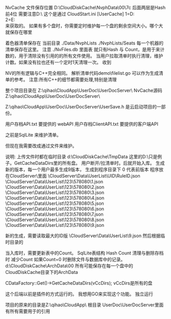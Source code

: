 NvCache 文件保存位置 D:\CloudDiskCache\NvphData\00\7c   后面两层是Hash 前4位
需要注意D:\ 这个是通过 CloudStart.ini [UserCache]
1=D:\
2=E:\
来获取的。 如果有多个盘时，你需要定时维护每一个盘的剩余空间大小。哪个大就保存在哪里

着色器清单保存在 当前目录 ./Data/NvphLists
./NvphLists/Seats  每一个机器的清单保存在这里。 注意 
./NvFiles.db 里面表 就只有Hash 与 Count，是用于来计数的，用于清除没有引用的的所有文件使用。 当用户拉取清单时执行清理，维护计数。如果没有拉也还有一个定时1天清理一次。
收到

NV的所有逻辑与C++完全相同。  解析清单代码demo\filelist.go 可以作为生成清单的参考。
注意:所有C++的细节都需要处理,特别是清理

整个项目目录在 Z:\qihao\CloudApp\UserDoc\UserDocServer\  NvCache源码 Z:\qihao\CloudApp\UserDoc\UserDocServer\









Z:\qihao\CloudApp\UserDoc\UserDocServer\UserSave.h  是云启动项目的一部份。 

用户存档API.txt 要提供的 webAPI
用户存档ClientAPI.txt 要提供的客户端API

之前是SqlLite 来维护清单。

但现在我需要改成通过文件来维护。 

说明:
上传文件时都在临时目录  d:\CloudDiskCache\TmpData  这里的D:\只是例子。GetCacheDataDirs里的所有盘。 
用户断开/拉清单时。后就开始入库。
生成新的版本，每一个用户最多生成9版本，
生成到程序目录下  0 代表前版本  程序放在CloudServer\里面
\CloudServer\Data\UserList\UID\RuleID.json
\CloudServer\Data\UserList\123\578080\1.json
\CloudServer\Data\UserList\123\578080\2.json
\CloudServer\Data\UserList\123\578080\3.json
\CloudServer\Data\UserList\123\578080\4.json
\CloudServer\Data\UserList\123\578080\5.json
\CloudServer\Data\UserList\123\578080\6.json
\CloudServer\Data\UserList\123\578080\7.json
\CloudServer\Data\UserList\123\578080\8.json
\CloudServer\Data\UserList\123\578080\9.json

新的生成，需要读取最大的ID版 \CloudServer\Data\UserList\9.json
然后根据临时目录的
 
当入库时，需要更新表中的Count。 
SqlLite表结构 Hash  Count 
清理与删除存档时 减少Count 如果Count=0 时删除文件与数据库中的记录。 
d:\CloudDiskCache\ArchData\00  所有可能保存在每一个盘中的CloudDiskCache目录下的ArchData 

CDataFactory::Get()->GetCacheDataDirs(vCcDirs);  vCcDirs是所有的盘


这个后端以前是插件的方式运行的。 我想用GO来实现这个功能。 独立运行

项目的原来的目录是Z:\qihao\CloudApp\ 根目录
UserDoc\UserDocServer里面有所有需要用于的引用
 